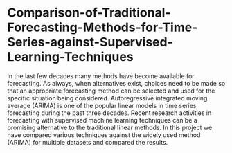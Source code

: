 # Comparison-of-Traditional-Forecasting-Methods-for-Time-Series-against-Supervised-Learning-Techniques
In the last few decades many methods have become available for forecasting. As always, when alternatives exist, choices need to be made so that an appropriate forecasting method can be selected and used for the specific situation being considered. Autoregressive integrated moving average (ARIMA) is one of the popular linear models in time series forecasting during the past three decades. Recent research activities in forecasting with supervised machine learning techniques can be a promising alternative to the traditional linear methods. In this project we have compared various techniques against the widely used method (ARIMA) for multiple datasets and compared the results.
